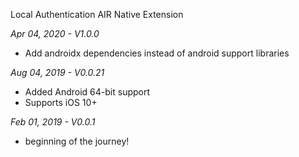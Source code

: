 Local Authentication AIR Native Extension

*Apr 04, 2020 - V1.0.0*
- Add androidx dependencies instead of android support libraries

*Aug 04, 2019 - V0.0.21*
* Added Android 64-bit support
* Supports iOS 10+

*Feb 01, 2019 - V0.0.1*
* beginning of the journey!
